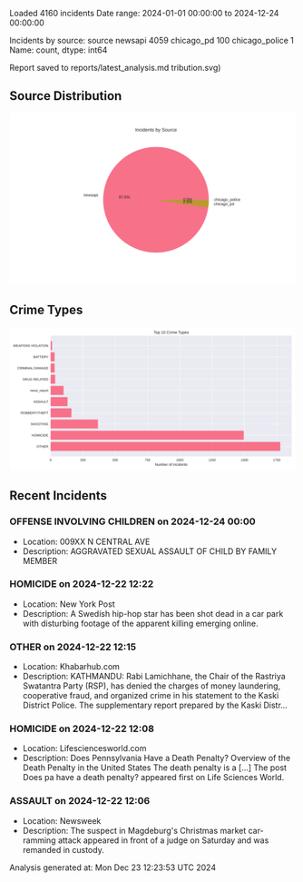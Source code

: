
Loaded 4160 incidents
Date range: 2024-01-01 00:00:00 to 2024-12-24 00:00:00

Incidents by source:
source
newsapi           4059
chicago_pd         100
chicago_police       1
Name: count, dtype: int64

Report saved to reports/latest_analysis.md
tribution.svg)

## Source Distribution
![Source Distribution](images/source_distribution.svg)

## Crime Types
![Crime Types](images/crime_types.svg)

## Recent Incidents

### OFFENSE INVOLVING CHILDREN on 2024-12-24 00:00
- Location: 009XX N CENTRAL AVE
- Description: AGGRAVATED SEXUAL ASSAULT OF CHILD BY FAMILY MEMBER


### HOMICIDE on 2024-12-22 12:22
- Location: New York Post
- Description: A Swedish hip-hop star has been shot dead in a car park with disturbing footage of the apparent killing emerging online.


### OTHER on 2024-12-22 12:15
- Location: Khabarhub.com
- Description: KATHMANDU: Rabi Lamichhane, the Chair of the Rastriya Swatantra Party (RSP), has denied the charges of money laundering, cooperative fraud, and organized crime in his statement to the Kaski District Police. The supplementary report prepared by the Kaski Distr…


### HOMICIDE on 2024-12-22 12:08
- Location: Lifesciencesworld.com
- Description: Does Pennsylvania Have a Death Penalty? Overview of the Death Penalty in the United States The death penalty is a […]
The post Does pa have a death penalty? appeared first on Life Sciences World.


### ASSAULT on 2024-12-22 12:06
- Location: Newsweek
- Description: The suspect in Magdeburg's Christmas market car-ramming attack appeared in front of a judge on Saturday and was remanded in custody.

Analysis generated at: Mon Dec 23 12:23:53 UTC 2024
